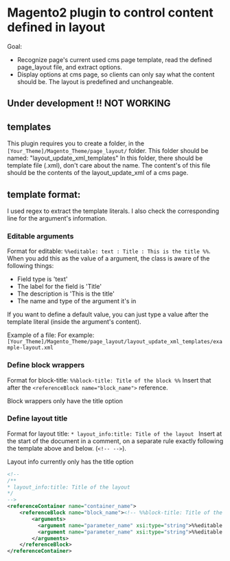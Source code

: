 # Magento2 plugin to control content defined in layout

Goal:
* Recognize page's current used cms page template, read the defined page_layout file, and extract options.
* Display options at cms page, so clients can only say what the content should be. The layout is predefined and unchangeable.

## Under development !! NOT WORKING

## templates
This plugin requires you to create a folder, in the `[Your_Theme]/Magento_Theme/page_layout/` folder.
This folder should be named: "layout_update_xml_templates"
In this folder, there should be template file (.xml), don't care about the name.
The content's of this file should be the contents of the layout_update_xml of a cms page.

## template format:
I used regex to extract the template literals. I also check the corresponding line for the argument's information.

### Editable arguments

Format for editable: `%%editable: text : Title : This is the title %%`. When you add this as the value of a argument, the class is aware of the following things:
- Field type is 'text'
- The label for the field is 'Title'
- The description is 'This is the title'
- The name and type of the argument it's in

If you want to define a default value, you can just type a value after the template literal (inside the argument's content).

Example of a file:
For example: `[Your_Theme]/Magento_Theme/page_layout/layout_update_xml_templates/example-layout.xml`

### Define block wrappers
Format for block-title: `%%block-title: Title of the block %%`
Insert that after the `<referenceBlock name="block_name">` reference.

Block wrappers only have the title option

### Define layout title
Format for layout title: `* layout_info:title: Title of the layout `
Insert at the start of the document in a comment, on a separate rule exactly following the template above and below. (`<!-- -->`).

Layout info currently only has the title option

```xml
<!--
/**
* layout_info:title: Title of the layout
*/
-->
<referenceContainer name="container_name">
    <referenceBlock name="block_name"><!-- %%block-title: Title of the block %% -->
		<arguments>
          <argument name="parameter_name" xsi:type="string">%%editable: type : Title %%Default title</argument>
          <argument name="parameter_name" xsi:type="string">%%editable: image : Background image %%</argument>
        </arguments>
    </referenceBlock>
</referenceContainer>
```
